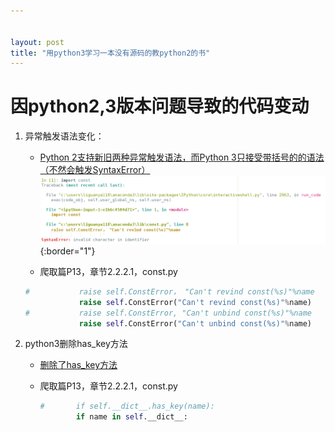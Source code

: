 ```yaml
---


layout: post
title: "用python3学习一本没有源码的教python2的书"
---
```


# 因python2,3版本问题导致的代码变动

1. 异常触发语法变化：

   - [Python 2支持新旧两种异常触发语法，而Python 3只接受带括号的的语法（不然会触发SyntaxError）](https://www.jianshu.com/p/4bdbe05f1f6e)
   	![2018-10-07-python-change1](../downloads/2018-10-07-python-change1.png){:border="1"}

   - 爬取篇P13，章节2.2.2.1，const.py

   ```python
   #           raise self.ConstError， "Can't revind const(%s)"%name
               raise self.ConstError("Can't revind const(%s)"%name)
   #           raise self.ConstError, "Can't unbind const(%s)"%name
               raise self.ConstError("Can't unbind const(%s)"%name)
   ```

2. python3删除has_key方法

   - [删除了has_key方法](https://www.cnblogs.com/stephjusky/p/6807537.html)

   - 爬取篇P13，章节2.2.2.1，const.py

     ```python
     #       if self.__dict__.has_key(name):
             if name in self.__dict__:
     ```
